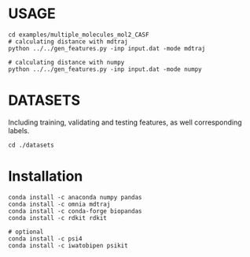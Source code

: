 
# USAGE

    cd examples/multiple_molecules_mol2_CASF
    # calculating distance with mdtraj 
    python ../../gen_features.py -inp input.dat -mode mdtraj

    # calculating distance with numpy
    python ../../gen_features.py -inp input.dat -mode numpy

# DATASETS

Including training, validating and testing features, as well corresponding labels.
    
    cd ./datasets
    
# Installation

    conda install -c anaconda numpy pandas
    conda install -c omnia mdtraj
    conda install -c conda-forge biopandas
    conda install -c rdkit rdkit 
    
    # optional 
    conda install -c psi4
    conda install -c iwatobipen psikit
